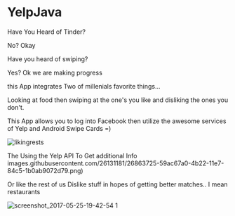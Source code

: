 # YelpJava
Have You Heard of Tinder?

No?
Okay

Have you heard of swiping?

Yes?
Ok we are making progress

this App integrates Two of millenials favorite things...

Looking at food then swiping at the one's you like and disliking the ones you don't.

This App allows you to log into Facebook then utilize the awesome services of Yelp and Android Swipe Cards =)


![likingrests](https://user-images.githubusercontent.com/26131181/26863775-9a8587ac-4b22-11e7-9d14-90c00acc981b.png)


The Using the Yelp API To Get additional Info
images.githubusercontent.com/26131181/26863725-59ac67a0-4b22-11e7-84c5-1b0ab9072d79.png)




Or like the rest of us Dislike stuff in hopes of getting better matches.. I mean restaurants

![screenshot_2017-05-25-19-42-54 1](https://user-images.githubusercontent.com/26131181/26863649-f362aa4a-4b21-11e7-9713-7a0ef5814217.png)


